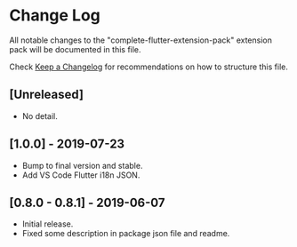# Change Log

All notable changes to the "complete-flutter-extension-pack" extension pack will be documented in this file.

Check [Keep a Changelog](http://keepachangelog.com/) for recommendations on how to structure this file.

## [Unreleased]

- No detail.

## [1.0.0] - 2019-07-23

- Bump to final version and stable.
- Add VS Code Flutter i18n JSON.

## [0.8.0 - 0.8.1] - 2019-06-07

- Initial release.
- Fixed some description in package json file and readme.
